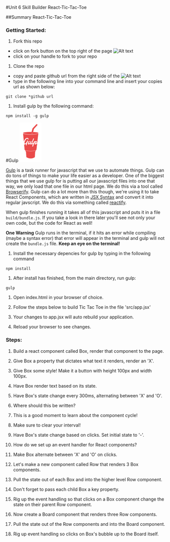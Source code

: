 #Unit 6 Skill Builder React-Tic-Tac-Toe

##Summary
React-Tic-Tac-Toe

### Getting Started:

1. Fork this repo
  - click on fork button on the top right of the page ![Alt text](http://u.cubeupload.com/azai91/howtofork.png)
  - click on your handle to fork to your repo

1. Clone the repo
  - copy and paste github url from the right side of the ![Alt text](http://u.cubeupload.com/azai91/howtoclone.png)
  - type in the following line into your command line and insert your copies url as shown below:
  ````
  git clone *github url
  ````
1. Install gulp by the following command:
````
npm install -g gulp
````
#Gulp
![](gulp-js.jpg)

[Gulp](http://gulpjs.com/) is a task runner for javascript that we use to automate things. 
Gulp can do tons of things to make your life easier as a developer. One of the biggest things that we use gulp for is putting all our javascript files into one that way, we only load that one file in our html page. We do this via a tool called [Browserify](http://browserify.org/).
Gulp can do a lot more than this though, we're using it to take React Components, which are written in [JSX Syntax](https://facebook.github.io/jsx/) and convert it into regular javscript. We do this via something called [reactify](https://github.com/andreypopp/reactify).

When gulp finishes running it takes all of this javascript and puts it in a file `build/bundle.js`. If you take a look in there later you'll see not only your own code, but the code for React as well!

**One Warning**
  Gulp runs in the terminal, if it hits an error while compiling (maybe a syntax error) that error will appear in the terminal and gulp will not create the `bundle.js` file. **Keep an eye on the terminal!**

1. Install the necessary depencies for gulp by typing in the following command
````
npm install
````
1. After install has finished, from the main directory, run gulp:
```
gulp
```
1. Open index.html in your browser of choice.

1. Follow the steps below to build Tic Tac Toe in the file 'src/app.jsx'

1. Your changes to app.jsx will auto rebuild your application.

1. Reload your browser to see changes.


### Steps:

1. Build a react component called Box, render that component to the page.

1. Give Box a property that dictates what text it renders, render an 'X'.

1. Give Box some style! Make it a button with height 100px and width 100px.
1. Have Box render text based on its state.

1. Have Box's state change every 300ms, alternating between 'X' and 'O'.
  1. Where should this be written?
  1. This is a good moment to learn about the component cycle!
  1. Make sure to clear your interval!

1. Have Box's state change based on clicks. Set initial state to '-'.
  1. How do we set up an event handler for React components?
  1. Make Box alternate between 'X' and 'O' on clicks.

1. Let's make a new component called Row that renders 3 Box components.

1. Pull the state out of each Box and into the higher level Row component.
  1. Don't forget to pass each child Box a key property.

1. Rig up the event handling so that clicks on a Box component change the
  state on their parent Row component.

1. Now create a Board component that renders three Row components.

1. Pull the state out of the Row components and into the Board component.

1. Rig up event handling so clicks on Box's bubble up to the Board itself.
